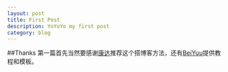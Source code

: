 ```yaml
---
layout: post
title: First Post
description: YoYoYo my first post
category: blog
---
```


##Thanks
第一篇首先当然要感谢[康达][]推荐这个搭博客方法，还有[BeiYuu][]提供教程和模板。

[康达]: http://kangda.github.com/
[BeiYuu]: http://beiyuu.com/